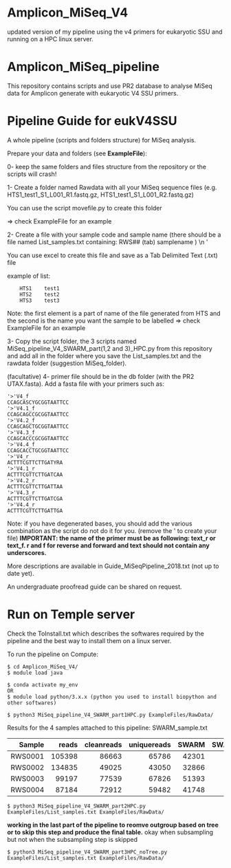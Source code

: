 # Amplicon_MiSeq_V4
updated version of my pipeline using the v4 primers for eukaryotic SSU and running on a HPC linux server.


# Amplicon_MiSeq_pipeline
This repository contains scripts and use PR2 database to analyse MiSeq data for Amplicon generate with eukaryotic V4 SSU primers.

# Pipeline Guide for eukV4SSU

A whole pipeline (scripts and folders structure) for MiSeq analysis.

Prepare your data and folders (see **ExampleFile**):

0- keep the same folders and files structure from the repository or the scripts will crash!

1- Create a folder named Rawdata with all your MiSeq sequence files (e.g. HTS1_test1_S1_L001_R1.fastq.gz, HTS1_test1_S1_L001_R2.fastq.gz)


You can use the script movefile.py to create this folder
	
=> check ExampleFile for an example

2- Create a file with your sample code and sample name (there should be a file named List_samples.txt containing: RWS## (tab) samplename ) \n '

You can use excel to create this file and save as a Tab Delimited Text (.txt) file

example of list: 

		HTS1	test1	
		HTS2	test2	
		HTS3	test3

Note: the first element is a part of name of the file generated from HTS and the second is the name you want the sample to be labelled => check ExampleFile for an example
	
3- Copy the script folder, the 3 scripts named MiSeq_pipeline_V4_SWARM_part(1,2 and 3)_HPC.py from this repository and add all in the folder where you save the List_samples.txt and the rawdata folder (suggestion MiSeq_folder).

(facultative) 4- primer file should be in the db folder (with the PR2 UTAX.fasta). Add a fasta file with your primers such as: 

	'>'V4_f
	CCAGCASCYGCGGTAATTCC
	'>'V4.1_f
	CCAGCAGCCGCGGTAATTCC
	'>'V4.2_f
	CCAGCAGCTGCGGTAATTCC
	'>'V4.3_f
	CCAGCACCCGCGGTAATTCC
	'>'V4.4_f
	CCAGCACCTGCGGTAATTCC
	'>'V4_r
	ACTTTCGTTCTTGATYRA
	'>'V4.1_r
	ACTTTCGTTCTTGATCAA
	'>'V4.2_r
	ACTTTCGTTCTTGATTAA
	'>'V4.3_r	
	ACTTTCGTTCTTGATCGA	
	'>'V4.4_r	
	ACTTTCGTTCTTGATTGA
	
	

Note: if you have degenerated bases, you should add the various combination as the script do not do it for you. (remove the ' to create your file)
**IMPORTANT: the name of the primer must be as following: text_r or text_f. r and f for reverse and forward and text should not contain any underscores.**


More descriptions are available in Guide_MiSeqPipeline_2018.txt (not up to date yet).

An undergraduate proofread guide can be shared on request.

# Run on Temple server
Check the ToInstall.txt which describes the softwares required by the pipeline and the best way to install them on a linux server.

To run the pipeline on Compute:
```
$ cd Amplicon_MiSeq_V4/
$ module load java

$ conda activate my_env
OR
$ module load python/3.x.x (python you used to install biopython and other softwares)

$ python3 MiSeq_pipeline_V4_SWARM_part1HPC.py ExampleFiles/RawData/
```

Results for the 4 samples attached to this pipeline:
SWARM_sample.txt 



|  Sample |  reads | cleanreads | uniquereads | SWARM | SWARM10 | SWARM100 |
|---------:|--------:|------------:|-------------:|-------:|---------:|----------:|
| RWS0001 | 105398 |   86663    |       65786 | 42301 |     191 |       44 | 
| RWS0002 | 134835 |   49025    |       43050 | 32866 |      93 |       13 | 
| RWS0003 |  99197 |   77539    |       67826 | 51393 |     184 |       31 | 
| RWS0004 |  87184 |   72912    |       59482 | 41748 |     178 |       40 | 


```
$ python3 MiSeq_pipeline_V4_SWARM_part2HPC.py ExampleFiles/List_samples.txt ExampleFiles/RawData/
```
**working in the last part of the pipeline to reomve outgroup based on tree or to skip this step and produce the final table.**
okay when subsampling but not when the subsampling step is skipped
```
$ python3 MiSeq_pipeline_V4_SWARM_part3HPC_noTree.py ExampleFiles/List_samples.txt ExampleFiles/RawData/
```



